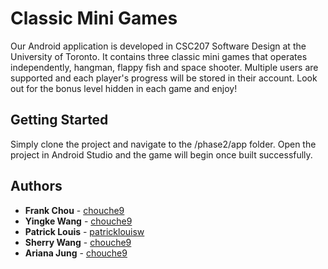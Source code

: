 # Classic Mini Games

Our Android application is developed in CSC207 Software Design at the University of Toronto.
It contains three classic mini games that operates independently, hangman, flappy fish and space shooter. 
Multiple users are supported and each player's progress will be stored in their account.
Look out for the bonus level hidden in each game and enjoy!

## Getting Started

Simply clone the project and navigate to the /phase2/app folder. Open the project in Android Studio and the game will begin once built successfully. 

## Authors

* **Frank Chou** - [chouche9](https://github.com/chouche9)
* **Yingke Wang** - [chouche9](https://github.com/chouche9)
* **Patrick Louis** - [patricklouisw](https://github.com/patricklouisw)
* **Sherry Wang** - [chouche9](https://github.com/chouche9)
* **Ariana Jung** - [chouche9](https://github.com/chouche9)
